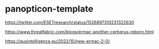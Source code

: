 # panopticon-template

https://twitter.com/ESETresearch/status/1526897310231322630

https://www.threatfabric.com/blogs/ermac-another-cerberus-reborn.html

https://quointelligence.eu/2022/10/new-ermac-2-0/
